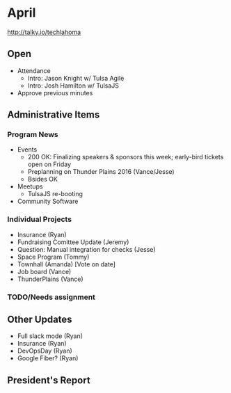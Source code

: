 # April
http://talky.io/techlahoma

## Open
* Attendance
  * Intro: Jason Knight w/ Tulsa Agile
  * Intro: Josh Hamilton w/ TulsaJS
* Approve previous minutes

## Administrative Items


### Program News
* Events
  * 200 OK: Finalizing speakers & sponsors this week; early-bird tickets open on Friday
  * Preplanning on Thunder Plains 2016 (Vance/Jesse)
  * Bsides OK
* Meetups
  * TulsaJS re-booting
* Community Software

### Individual Projects
- Insurance (Ryan)
- Fundraising Comittee Update (Jeremy)
 - Question: Manual integration for checks (Jesse)
- Space Program (Tommy)
- Townhall (Amanda) [Vote on date]
- Job board (Vance)
- ThunderPlains (Vance)

### TODO/Needs assignment

## Other Updates
- Full slack mode (Ryan)
- Insurance (Ryan)
- DevOpsDay (Ryan)
- Google Fiber? (Ryan)

## President's Report
